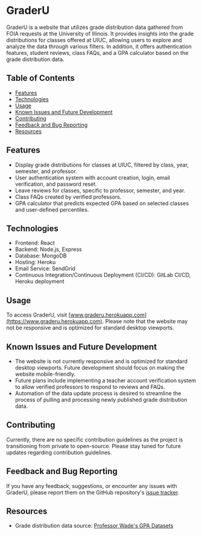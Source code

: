 # GraderU

GraderU is a website that utilizes grade distribution data gathered from FOIA requests at the University of Illinois. It provides insights into the grade distributions for classes offered at UIUC, allowing users to explore and analyze the data through various filters. In addition, it offers authentication features, student reviews, class FAQs, and a GPA calculator based on the grade distribution data.

## Table of Contents
- [Features](#features)
- [Technologies](#technologies)
- [Usage](#usage)
- [Known Issues and Future Development](#known-issues-and-future-development)
- [Contributing](#contributing)
- [Feedback and Bug Reporting](#feedback-and-bug-reporting)
- [Resources](#resources)

## Features

- Display grade distributions for classes at UIUC, filtered by class, year, semester, and professor.
- User authentication system with account creation, login, email verification, and password reset.
- Leave reviews for classes, specific to professor, semester, and year.
- Class FAQs created by verified professors.
- GPA calculator that predicts expected GPA based on selected classes and user-defined percentiles.

## Technologies

- Frontend: React
- Backend: Node.js, Express
- Database: MongoDB
- Hosting: Heroku
- Email Service: SendGrid
- Continuous Integration/Continuous Deployment (CI/CD): GitLab CI/CD, Heroku deployment

## Usage

To access GraderU, visit [www.graderu.herokuapp.com](https://www.graderu.herokuapp.com). Please note that the website may not be responsive and is optimized for standard desktop viewports.

## Known Issues and Future Development

- The website is not currently responsive and is optimized for standard desktop viewports. Future development should focus on making the website mobile-friendly.
- Future plans include implementing a teacher account verification system to allow verified professors to respond to reviews and FAQs.
- Automation of the data update process is desired to streamline the process of pulling and processing newly published grade distribution data.

## Contributing

Currently, there are no specific contribution guidelines as the project is transitioning from private to open-source. Please stay tuned for future updates regarding contribution guidelines.

## Feedback and Bug Reporting

If you have any feedback, suggestions, or encounter any issues with GraderU, please report them on the GitHub repository's [issue tracker](https://github.com/your-username/graderu/issues).

## Resources

- Grade distribution data source: [Professor Wade's GPA Datasets](https://github.com/wadefagen/datasets/tree/master/gpa)

